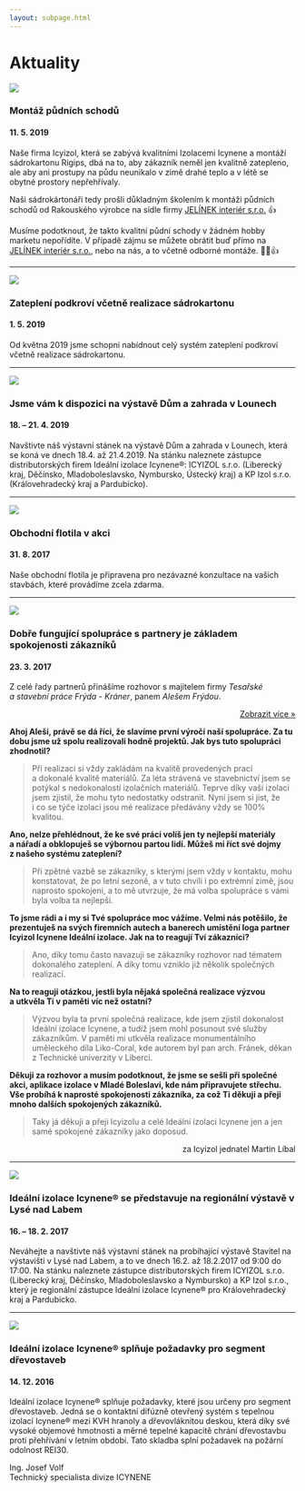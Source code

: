 ```yaml
---
layout: subpage.html
---
```


<!--<section class="aktuality"><div>-->

# Aktuality

<!--<div class="grid"><div class="col" style="flex:0 1 25%;" gallery>-->

<a href="/assets/aktuality/2019-05-jelinek1.jpg"><img src="/assets/aktuality/2019-05-jelinek1.jpg"></a>
<a href="/assets/aktuality/2019-05-jelinek2.jpg" style="display:none;"><img></a>
<a href="/assets/aktuality/2019-05-jelinek3.jpg" style="display:none;"><img></a>
<a href="/assets/aktuality/2019-05-jelinek4.jpg" style="display:none;"><img></a>
<a href="/assets/aktuality/2019-05-jelinek5.jpg" style="display:none;"><img></a>

<!--</div><div class="col">-->

### Montáž půdních schodů
#### 11. 5. 2019

Naše firma Icyizol, která se zabývá kvalitními Izolacemi Icynene a montáží sádrokartonu Rigips, dbá na to, aby zákazník neměl jen kvalitně zatepleno, ale aby ani prostupy na půdu neunikalo v zimě drahé teplo a v létě se obytné prostory nepřehřívaly.

Naši sádrokártonáři tedy prošli důkladným školením k montáži půdních schodů od Rakouského výrobce na sídle firmy [JELÍNEK interiér s.r.o.](http://www.schody-zabradli-jelinek.cz/) 👍

Musíme podotknout, že takto kvalitní půdní schody v žádném hobby marketu nepořídíte. V případě zájmu se můžete obrátit buď přímo na [JELÍNEK interiér s.r.o.](http://www.schody-zabradli-jelinek.cz/), nebo na nás, a to včetně odborné montáže. 👨‍🔧👍

<!--</div></div>-->

---

<!--<div class="grid"><div class="col" style="flex:0 1 25%;" gallery>-->

<a href="/assets/aktuality/2019-05-sadrokarton.jpg"><img src="/assets/aktuality/2019-05-sadrokarton.jpg"></a>

<!--</div><div class="col">-->

### Zateplení podkroví včetně realizace sádrokartonu
#### 1. 5. 2019

Od května 2019 jsme schopni nabídnout celý systém zateplení podkroví včetně realizace sádrokartonu.

<!--</div></div>-->

---

<!--<div class="grid"><div class="col" style="flex:0 1 25%;" gallery>-->

<a href="/assets/aktuality/2019-04-louny1.jpg"><img src="/assets/aktuality/2019-04-louny1.jpg"></a>
<a href="/assets/aktuality/2019-04-louny2.jpg" style="display:none;"><img></a>
<a href="/assets/aktuality/2019-04-louny3.jpg" style="display:none;"><img></a>

<!--</div><div class="col">-->

### Jsme vám k dispozici na výstavě Dům a zahrada v Lounech
#### 18. – 21. 4. 2019

Navštivte náš výstavní stánek na výstavě Dům a zahrada v Lounech, která se koná ve dnech 18.4. až 21.4.2019. Na stánku naleznete zástupce distributorských firem Ideální izolace Icynene®: ICYIZOL s.r.o. (Liberecký kraj, Děčínsko, Mladoboleslavsko, Nymbursko, Ústecký kraj) a KP Izol s.r.o. (Královehradecký kraj a Pardubicko).

<!--</div></div>-->

---

<!--<div class="grid"><div class="col" style="flex:0 1 25%;" gallery>-->

<a href="/assets/aktuality/2017-08-auta1.jpg"><img src="/assets/aktuality/2017-08-auta1.jpg"></a>
<a href="/assets/aktuality/2017-08-auta2.jpg" style="display:none;"><img></a>
<a href="/assets/aktuality/2017-08-auta3.jpg" style="display:none;"><img></a>

<!--</div><div class="col">-->

### Obchodní flotila v akci
#### 31. 8. 2017

Naše obchodní flotila je připravena pro nezávazné konzultace na vašich stavbách, které provádíme zcela zdarma.

<!--</div></div>-->

---

<!--<div class="grid"><div class="col" style="flex:0 1 25%;" gallery>-->

<a href="/assets/aktuality/2017-03-fryda.jpg"><img src="/assets/aktuality/2017-03-fryda.jpg"></a>

<!--</div><div class="col">-->

### Dobře fungující spolupráce s&nbsp;partnery je základem spokojenosti zákazníků
#### 23. 3. 2017

Z&nbsp;celé řady partnerů přinášíme rozhovor s&nbsp;majitelem firmy *Tesařské a&nbsp;stavební práce Frýda - Kráner*, panem *Alešem Frýdou*.

<p style="text-align:right;"><a href="#" more="#fryda">Zobrazit více &raquo;</a></p>

<!--<div class="more" id="fryda">-->

**Ahoj Aleši, právě se dá říci, že slavíme první výročí naší spolupráce. Za&nbsp;tu dobu jsme už spolu realizovali hodně projektů. Jak bys tuto spolupráci zhodnotil?**

> Při realizaci si vždy zakládám na&nbsp;kvalitě provedených prací a&nbsp;dokonalé kvalitě materiálů. Za&nbsp;léta strávená ve&nbsp;stavebnictví jsem se potýkal s&nbsp;nedokonalostí izolačních materiálů. Teprve díky vaší izolaci jsem zjistil, že mohu tyto nedostatky odstranit. Nyní jsem si jist, že i&nbsp;co se týče izolací jsou mé realizace předávány vždy se&nbsp;100% kvalitou.

**Ano, nelze přehlédnout, že ke&nbsp;své práci volíš jen ty nejlepší materiály a&nbsp;nářadí a&nbsp;obklopuješ se výbornou partou lidí. Můžeš mi říct své dojmy z&nbsp;našeho systému zateplení?**

> Při zpětné vazbě se&nbsp;zákazníky, s&nbsp;kterými jsem vždy v&nbsp;kontaktu, mohu konstatovat, že po&nbsp;letní sezoně, a&nbsp;v&nbsp;tuto chvíli i&nbsp;po&nbsp;extrémní zimě, jsou naprosto spokojeni, a&nbsp;to mě utvrzuje, že má volba spolupráce s&nbsp;vámi byla volba ta nejlepší.

**To jsme rádi a&nbsp;i&nbsp;my si Tvé spolupráce moc vážíme. Velmi nás potěšilo, že prezentuješ na&nbsp;svých firemních autech a&nbsp;banerech umístění loga partner Icyizol Icynene Ideální izolace. Jak na&nbsp;to reagují Tví zákazníci?**

> Ano, díky tomu často navazuji se&nbsp;zákazníky rozhovor nad&nbsp;tématem dokonalého zateplení. A&nbsp;díky tomu vzniklo již několik společných realizací.

**Na&nbsp;to reaguji otázkou, jestli byla nějaká společná realizace výzvou a&nbsp;utkvěla Ti v&nbsp;paměti víc než ostatní?**

> Výzvou byla ta první společná realizace, kde jsem zjistil dokonalost Ideální izolace Icynene, a&nbsp;tudíž jsem mohl posunout své služby zákazníkům. V&nbsp;paměti mi utkvěla realizace monumentálního uměleckého díla Liko-Coral, kde autorem byl pan arch. Fránek, děkan z&nbsp;Technické univerzity v&nbsp;Liberci.

**Děkuji za&nbsp;rozhovor a&nbsp;musím podotknout, že jsme se sešli při&nbsp;společné akci, aplikace izolace v&nbsp;Mladé Boleslavi, kde nám připravujete střechu. Vše probíhá k&nbsp;naprosté spokojenosti zákazníka, za&nbsp;což Ti děkuji a&nbsp;přeji mnoho dalších spokojených zákazníků.**

> Taky já děkuji a&nbsp;přeji Icyizolu a&nbsp;celé Ideální izolaci Icynene jen a&nbsp;jen samé spokojené zákazníky jako doposud.

<p style="text-align:right;">za&nbsp;Icyizol jednatel Martin Líbal</p>

<!--</div></div></div>-->

---

<!--<div class="grid"><div class="col" style="flex:0 1 25%;" gallery>-->

<a href="/assets/aktuality/2017-02-lysa.jpg"><img src="/assets/aktuality/2017-02-lysa.jpg"></a>

<!--</div><div class="col">-->

### Ideální izolace Icynene® se představuje na regionální výstavě v Lysé nad Labem
#### 16. – 18. 2. 2017

Neváhejte a navštivte náš výstavní stánek na probíhající výstavě Stavitel na výstavišti v Lysé nad Labem, a to ve dnech 16.2. až 18.2.2017 od 9:00 do 17:00. Na stánku naleznete zástupce distributorských firem ICYIZOL s.r.o. (Liberecký kraj, Děčínsko, Mladoboleslavsko a Nymbursko) a KP Izol s.r.o., který je regionální zástupce Ideální izolace Icynene® pro Královehradecký kraj a Pardubicko.

<!--</div></div>-->

---

<!--<div class="grid"><div class="col" style="flex:0 1 25%;" gallery>-->

<a href="/assets/original/Hutisko-Solanec.jpg"><img src="/assets/original/Hutisko-Solanec-thumb.jpg"></a>
<a href="/assets/original/Hutisko-Solanec-5.jpg" style="display:none;"><img></a>
<a href="/assets/original/Hutisko-Solanec-9.jpg" style="display:none;"><img></a>

<!--</div><div class="col">-->

### Ideální izolace Icynene® splňuje požadavky pro segment dřevostaveb
#### 14. 12. 2016

Ideální izolace Icynene® splňuje požadavky, které jsou určeny pro segment dřevostaveb. Jedná se o kontaktní difúzně otevřený systém s tepelnou izolací Icynene® mezi KVH hranoly a dřevovláknitou deskou, která díky své vysoké objemové hmotnosti a měrné tepelné kapacitě chrání dřevostavbu proti přehřívání v letním období. Tato skladba splní požadavek na požární odolnost REI30.

Ing. Josef Volf  
Technický specialista divize ICYNENE

<!--</div></div>-->

<!--</div></section>-->
